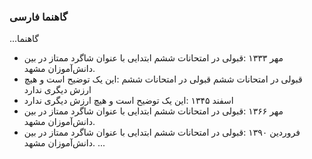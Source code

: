 ### گاهنما فارسی

...گاهنما
- مهر ۱۳۳۳
   :قبولی در امتحانات ششم ابتدایی با عنوان شاگرد ممتاز در بین دانش‌آموزان مشهد.
- قبولی در امتحانات ششم قبولی در امتحانات ششم 
   :این یک توضیح است و هیچ ارزش دیگری ندارد
- اسفند ۱۳۴۵
   :این یک توضیح است و هیچ ارزش دیگری ندارد
- مهر ۱۳۶۶
   :قبولی در امتحانات ششم ابتدایی با عنوان شاگرد ممتاز در بین دانش‌آموزان مشهد.
- فروردین ۱۳۹۰
   :قبولی در امتحانات ششم ابتدایی با عنوان شاگرد ممتاز در بین دانش‌آموزان مشهد.
...